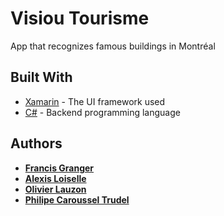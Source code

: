 # Visiou Tourisme

App that recognizes famous buildings in Montréal

## Built With

* [Xamarin](https://www.xamarin.com/) - The UI framework used
* [C#](https://docs.microsoft.com/en-us/dotnet/csharp/) - Backend programming language

## Authors

* **[Francis Granger](https://github.com/frankilepro)**
* **[Alexis Loiselle](https://github.com/alexisloiselle)**
* **[Olivier Lauzon](https://github.com/olivierlauzon85)**
* **[Philipe Caroussel Trudel](https://github.com/FlyingZipper)**
